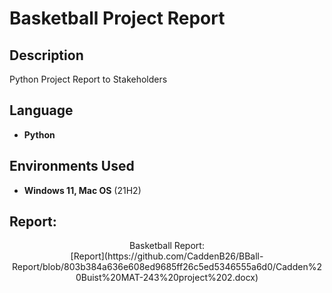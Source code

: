 <h1>Basketball Project Report</h1>


<h2>Description</h2>
Python Project Report to Stakeholders
<br />


<h2>Language</h2>

- <b>Python</b> 


<h2>Environments Used </h2>

- <b>Windows 11, Mac OS</b> (21H2)

<h2>Report:</h2>

<p align="center">
Basketball Report: <br/>
[Report](https://github.com/CaddenB26/BBall-Report/blob/803b384a636e608ed9685ff26c5ed5346555a6d0/Cadden%20Buist%20MAT-243%20project%202.docx) <b><i>
<br />
<br />
<p/>
